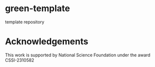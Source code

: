 # green-template
template repository

# Acknowledgements

This work is supported by National Science Foundation under the award CSSI-2310582

